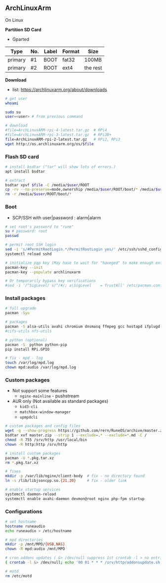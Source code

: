 ArchLinuxArm
---

On Linux

**Partition SD Card**
- Gparted

| Type    | No. | Label | Format | Size     |
|---------|-----|-------|--------|----------|
| primary | #1  | BOOT  | fat32  | 100MB    |
| primary | #2  | ROOT  | ext4   | the rest |

**Download**
- list: https://archlinuxarm.org/about/downloads
```sh
# get user
whoami

sudo su
user=<user> # from previous command

# download
#file=ArchLinuxARM-rpi-4-latest.tar.gz  # RPi4
#file=ArchLinuxARM-rpi-3-latest.tar.gz  # RPi3B+
file=ArchLinuxARM-rpi-2-latest.tar.gz   # RPi2, RPi3
wget http://os.archlinuxarm.org/os/$file
```

### Flash SD card
```sh
# install bsdtar ("tar" will show lots of errors.)
apt install bsdtar

# extract
bsdtar xpvf $file -C /media/$user/ROOT
cp -rv --no-preserve=mode,ownership /media/$user/ROOT/boot/* /media/$user/BOOT
rm -r /media/$user/ROOT/boot/*
```

### Boot
- SCP/SSH with user|password : alarm|alarm
```sh
# set root's password to "rune"
su # password: root
passwd

# permit root SSH login
sed -i 's/#PermitRootLogin.*/PermitRootLogin yes/' /etc/ssh/sshd_config
systemctl reload sshd

# initialize pgp key (May have to wait for "haveged" to make enough entropy.)
pacman-key --init
pacman-key --populate archlinuxarm

# Or temporarily bypass key verifications
#sed -i '/^SigLevel/ s/^/#/; a\SigLevel    = TrustAll' /etc/pacman.conf
```

### Install packages
```sh
# full upgrade
pacman -Syu

# packages
pacman -S alsa-utils avahi chromium dnsmasq ffmpeg gcc hostapd ifplugd mpd mpc parted php-fpm samba shairport-sync sudo udevil wget
#cifs-utils nfs-utils

# python (optional)
pacman -S  python python-pip
pip install RPi.GPIO

# fix - mpd - log
touch /var/log/mpd.log
chown mpd:audio /var/log/mpd.log
```

### Custom packages
- Not support some features
	- `nginx-mainline` - pushstream
- AUR only (Not available as standard packages)
	- `kid3-cli`
	- `matchbox-window-manager`
	- `upmpdcli`
```sh
# custom packages and config files
wget -q --show-progress https://github.com/rern/RuneOS/archive/master.zip
bsdtar xvf master.zip --strip 1 --exclude=.* --exclude=*.md -C /
chmod -R 755 /srv/http /usr/local/bin
chown -R http:http /srv/http

# install custom packages
pacman -U *.pkg.tar.xz
rm *.pkg.tar.xz

# fixes
mkdir -p /var/lib/nginx/client-body  # fix - no directory found
ln -s /lib/libjsoncpp.so.{21,20}     # fix - older link

# enable startup services
systemctl daemon-reload
systemctl enable avahi-daemon devmon@root nginx php-fpm startup
```

### Configurations
```sh
# set hostname
hostname runeaudio
echo runeaudio > /etc/hostname

# mpd directories
mkdir -p /mnt/MPD/{USB,NAS}
chown -R mpd:audio /mnt/MPD

# cron addons updates ( &> /dev/null suppress 1st crontab -l > no entries yet )
( crontab -l &> /dev/null; echo '00 01 * * * /srv/http/addonsupdate.sh &' ) | crontab -

# motd
rm /etc/motd
```

